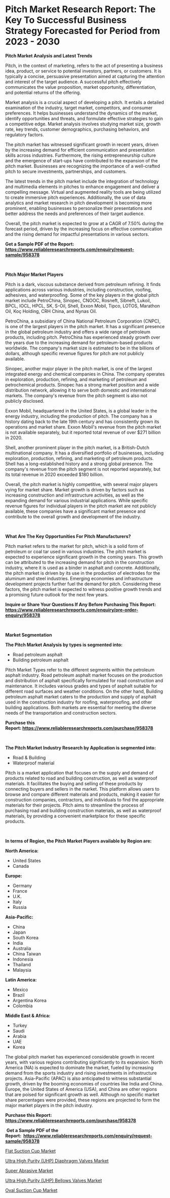 <p><h1>Pitch Market Research Report: The Key To Successful Business Strategy Forecasted for Period from 2023 - 2030</h1></p><p><strong>Pitch Market Analysis and Latest Trends</strong></p>
<p><p>Pitch, in the context of marketing, refers to the act of presenting a business idea, product, or service to potential investors, partners, or customers. It is typically a concise, persuasive presentation aimed at capturing the attention and interest of the target audience. A successful pitch effectively communicates the value proposition, market opportunity, differentiation, and potential returns of the offering.</p><p>Market analysis is a crucial aspect of developing a pitch. It entails a detailed examination of the industry, target market, competitors, and consumer preferences. It helps businesses understand the dynamics of the market, identify opportunities and threats, and formulate effective strategies to gain a competitive edge. Market analysis involves studying market size, growth rate, key trends, customer demographics, purchasing behaviors, and regulatory factors.</p><p>The pitch market has witnessed significant growth in recent years, driven by the increasing demand for efficient communication and presentation skills across industries. Furthermore, the rising entrepreneurship culture and the emergence of start-ups have contributed to the expansion of the pitch market. Businesses are recognizing the importance of a well-crafted pitch to secure investments, partnerships, and customers.</p><p>The latest trends in the pitch market include the integration of technology and multimedia elements in pitches to enhance engagement and deliver a compelling message. Virtual and augmented reality tools are being utilized to create immersive pitch experiences. Additionally, the use of data analytics and market research in pitch development is becoming more prominent, enabling businesses to personalize their presentations and better address the needs and preferences of their target audience.</p><p>Overall, the pitch market is expected to grow at a CAGR of 7.50% during the forecast period, driven by the increasing focus on effective communication and the rising demand for impactful presentations in various sectors.</p></p>
<p><strong>Get a Sample PDF of the Report:&nbsp; <a href="https://www.reliableresearchreports.com/enquiry/request-sample/958378">https://www.reliableresearchreports.com/enquiry/request-sample/958378</a></strong></p>
<p>&nbsp;</p>
<p><strong>Pitch Major Market Players</strong></p>
<p><p>Pitch is a dark, viscous substance derived from petroleum refining. It finds applications across various industries, including construction, roofing, adhesives, and waterproofing. Some of the key players in the global pitch market include PetroChina, Sinopec, CNOOC, Rosneft, Sibneft, Lukoil, BPCL, IOCL, HPCL, SK, S-Oil, Shell, Exxon Mobil, Tipco, LOTOS, Marathon Oil, Koç Holding, CRH China, and Nynas Oil.</p><p>PetroChina, a subsidiary of China National Petroleum Corporation (CNPC), is one of the largest players in the pitch market. It has a significant presence in the global petroleum industry and offers a wide range of petroleum products, including pitch. PetroChina has experienced steady growth over the years due to the increasing demand for petroleum-based products worldwide. The company's market size is estimated to be in the billions of dollars, although specific revenue figures for pitch are not publicly available.</p><p>Sinopec, another major player in the pitch market, is one of the largest integrated energy and chemical companies in China. The company operates in exploration, production, refining, and marketing of petroleum and petrochemical products. Sinopec has a strong market position and a wide distribution network, allowing it to serve both domestic and international markets. The company's revenue from the pitch segment is also not publicly disclosed.</p><p>Exxon Mobil, headquartered in the United States, is a global leader in the energy industry, including the production of pitch. The company has a history dating back to the late 19th century and has consistently grown its operations and market share. Exxon Mobil's revenue from the pitch market is not available separately, but it reported total revenue of over $271 billion in 2020.</p><p>Shell, another prominent player in the pitch market, is a British-Dutch multinational company. It has a diversified portfolio of businesses, including exploration, production, refining, and marketing of petroleum products. Shell has a long-established history and a strong global presence. The company's revenue from the pitch segment is not reported separately, but its total revenue in 2020 exceeded $180 billion.</p><p>Overall, the pitch market is highly competitive, with several major players vying for market share. Market growth is driven by factors such as increasing construction and infrastructure activities, as well as the expanding demand for various industrial applications. While specific revenue figures for individual players in the pitch market are not publicly available, these companies have a significant market presence and contribute to the overall growth and development of the industry.</p></p>
<p>&nbsp;</p>
<p><strong>What Are The Key Opportunities For Pitch Manufacturers?</strong></p>
<p><p>Pitch market refers to the market for pitch, which is a solid form of petroleum or coal tar used in various industries. The pitch market is expected to experience significant growth in the coming years. This growth can be attributed to the increasing demand for pitch in the construction industry, where it is used as a binder in asphalt and concrete. Additionally, the pitch market is driven by its use in the production of electrodes for the aluminum and steel industries. Emerging economies and infrastructure development projects further fuel the demand for pitch. Considering these factors, the pitch market is expected to witness positive growth trends and a promising future outlook for the next few years.</p></p>
<p><strong>Inquire or Share Your Questions If Any Before Purchasing This Report: <a href="https://www.reliableresearchreports.com/enquiry/pre-order-enquiry/958378">https://www.reliableresearchreports.com/enquiry/pre-order-enquiry/958378</a></strong></p>
<p>&nbsp;</p>
<p><strong>Market Segmentation</strong></p>
<p><strong>The Pitch Market Analysis by types is segmented into:</strong></p>
<p><ul><li>Road petroleum asphalt</li><li>Building petroleum asphalt</li></ul></p>
<p><p>Pitch Market Types refer to the different segments within the petroleum asphalt industry. Road petroleum asphalt market focuses on the production and distribution of asphalt specifically formulated for road construction and maintenance. It includes various grades and types of asphalt suitable for different road surfaces and weather conditions. On the other hand, Building petroleum asphalt market caters to the production and supply of asphalt used in the construction industry for roofing, waterproofing, and other building applications. Both markets are essential for meeting the diverse needs of the transportation and construction sectors.</p></p>
<p><strong>Purchase this Report:&nbsp;<a href="https://www.reliableresearchreports.com/purchase/958378">https://www.reliableresearchreports.com/purchase/958378</a></strong></p>
<p>&nbsp;</p>
<p><strong>The Pitch Market Industry Research by Application is segmented into:</strong></p>
<p><ul><li>Road & Building</li><li>Waterproof material</li></ul></p>
<p><p>Pitch is a market application that focuses on the supply and demand of products related to road and building construction, as well as waterproof materials. It facilitates the buying and selling of these products by connecting buyers and sellers in the market. This platform allows users to browse and compare different materials and products, making it easier for construction companies, contractors, and individuals to find the appropriate materials for their projects. Pitch aims to streamline the process of purchasing road and building construction materials, as well as waterproof materials, by providing a convenient marketplace for these specific products.</p></p>
<p>&nbsp;</p>
<p><strong>In terms of Region, the Pitch Market Players available by Region are:</strong></p>
<p>
    <p> <strong> North America: </strong>
        <ul>
            <li>United States</li>
            <li>Canada</li>
        </ul>
        </p> 
    <p> <strong> Europe: </strong>
        <ul>
            <li>Germany</li>
            <li>France</li>
            <li>U.K.</li>
            <li>Italy</li>
            <li>Russia</li>
        </ul>
        </p> 
    <p> <strong> Asia-Pacific: </strong>
        <ul>
            <li>China</li>
            <li>Japan</li>
            <li>South Korea</li>
            <li>India</li>
            <li>Australia</li>
            <li>China Taiwan</li>
            <li>Indonesia</li>
            <li>Thailand</li>
            <li>Malaysia</li>
        </ul>
        </p> 
    <p> <strong> Latin America: </strong>
        <ul>
            <li>Mexico</li>
            <li>Brazil</li>
            <li>Argentina Korea</li>
            <li>Colombia</li>
        </ul>
        </p> 
    <p> <strong> Middle East & Africa: </strong>
        <ul>
            <li>Turkey</li>
            <li>Saudi</li>
            <li>Arabia</li>
            <li>UAE</li>
            <li>Korea</li>
        </ul>
    </p>
    </p>
<p><p>The global pitch market has experienced considerable growth in recent years, with various regions contributing significantly to its expansion. North America (NA) is expected to dominate the market, fueled by increasing demand from the sports industry and rising investments in infrastructure projects. Asia-Pacific (APAC) is also anticipated to witness substantial growth, driven by the booming economies of countries like India and China. Europe, the United States of America (USA), and China are other regions that are poised for significant growth as well. Although no specific market share percentages were provided, these regions are projected to form the major market players in the pitch industry.</p></p>
<p><strong>Purchase this Report: <a href="https://www.reliableresearchreports.com/purchase/958378">https://www.reliableresearchreports.com/purchase/958378</a></strong></p>
<p>&nbsp;<strong>Get a Sample PDF of the Report:&nbsp;&nbsp;<a href="https://www.reliableresearchreports.com/enquiry/request-sample/958378">https://www.reliableresearchreports.com/enquiry/request-sample/958378</a></strong></p>
<p><strong></strong></p>
<p><p><a href="https://medium.com/@rebeccabower1903/flat-suction-cup-market-size-cagr-trends-2024-2030-3a2eae7db64c">Flat Suction Cup Market</a></p><p><a href="https://www.linkedin.com/pulse/ultra-high-purity-uhp-diaphragm-valves-market-insights-players-sztee/">Ultra High Purity (UHP) Diaphragm Valves Market</a></p><p><a href="https://github.com/JameTravis/Market-Research-Report-List-2/blob/main/super-abrasive-market.md">Super Abrasive Market</a></p><p><a href="https://www.linkedin.com/pulse/ultra-high-purity-uhp-bellows-valves-market-size-growth-forecast-qgcse/">Ultra High Purity (UHP) Bellows Valves Market</a></p><p><a href="https://medium.com/@dianafisher1927/analyzing-oval-suction-cup-market-global-industry-perspective-and-forecast-2023-to-2030-197ebf65c2f7">Oval Suction Cup Market</a></p></p>